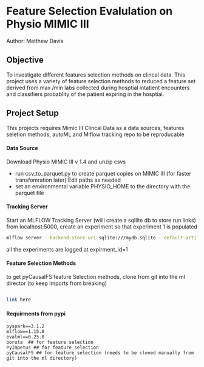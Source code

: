 # Feature Selection Evalulation on Physio MIMIC III
Author: Matthew Davis


## Objective
To investigate different features selection methods on clincal data. This project uses a variety of feature selection methods to reduced a feature set derived from max /min  labs collected during hosptial intatient encounters and classifiers probablity of the patient expiring in the hosptial.  



## Project Setup
This projects requires Mimic III Clincal Data as a data sources, features seletion methods, autoML and Mlflow tracking repo
to be reproducable


#### Data Source
Download Physio MIMIC III v 1.4 and unzip csvs
+ run csv_to_parquet.py to create parquet copies on MIMIC III (for faster transfomration later)
    Edit paths as needed
+ set an environmental variable PHYSIO_HOME to the directory with the parquet file  

#### Tracking Server

Start an MLFLOW Tracking Server (wiill create a sqllite db to store run links)
from localhost:5000, create an experiment so that experiment 1 is populated

```sh
mlflow server --backend-store-uri sqlite:///mydb.sqlite --default-artifact-root ~/mlruns
```
all the experiments are logged at expirment_id=1 




#### Feature Selection Methods
to get pyCausalFS feature Selection methods, clone from git into the ml director (to keep imports from breaking)


```sh

link here
```

#### Requirments from pypi
    pyspark==3.1.2
    mlflow==1.15.0
    evalml==0.25.0
    boruta  ## for feature selection
    PyImpetus ## for feature selection
    pyCausalFS ## for feature selection (needs to be cloned manually from git into the ml directory)
    
